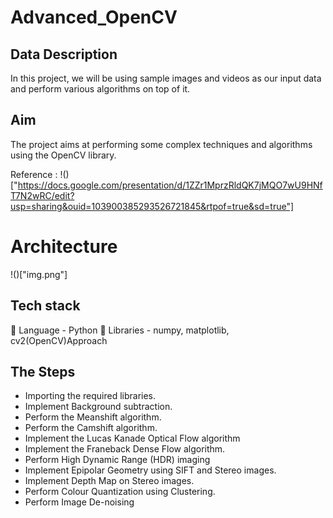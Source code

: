 # Advanced_OpenCV
## Data Description
In this project, we will be using sample images and videos as our input data and
perform various algorithms on top of it.

## Aim

The project aims at performing some complex techniques and algorithms using the
OpenCV library.

Reference : !()["https://docs.google.com/presentation/d/1ZZr1MprzRldQK7jMQO7wU9HNfT7N2wRC/edit?usp=sharing&ouid=103900385293526721845&rtpof=true&sd=true"]

# Architecture 

!()["img.png"]
## Tech stack
 Language - Python
 Libraries - numpy, matplotlib, cv2(OpenCV)Approach

## The Steps 

* Importing the required libraries.
* Implement Background subtraction.
* Perform the Meanshift algorithm.
* Perform the Camshift algorithm.
* Implement the Lucas Kanade Optical Flow algorithm
* Implement the Franeback Dense Flow algorithm.
* Perform High Dynamic Range (HDR) imaging
* Implement Epipolar Geometry using SIFT and Stereo images.
* Implement Depth Map on Stereo images.
* Perform Colour Quantization using Clustering.
* Perform Image De-noising